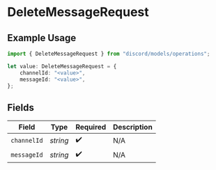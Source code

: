 # DeleteMessageRequest

## Example Usage

```typescript
import { DeleteMessageRequest } from "discord/models/operations";

let value: DeleteMessageRequest = {
    channelId: "<value>",
    messageId: "<value>",
};
```

## Fields

| Field              | Type               | Required           | Description        |
| ------------------ | ------------------ | ------------------ | ------------------ |
| `channelId`        | *string*           | :heavy_check_mark: | N/A                |
| `messageId`        | *string*           | :heavy_check_mark: | N/A                |